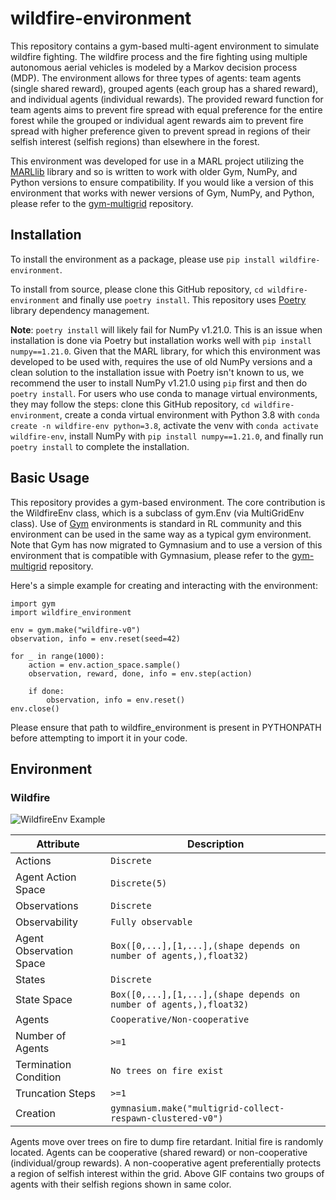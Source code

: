 # wildfire-environment
This repository contains a gym-based multi-agent environment to simulate wildfire fighting. The wildfire process and the fire fighting using multiple autonomous aerial vehicles is modeled by a Markov decision process (MDP). The environment allows for three types of agents: team agents (single shared reward), grouped agents (each group has a shared reward), and individual agents (individual rewards). The provided reward function for team agents aims to prevent fire spread with equal preference for the entire forest while the grouped or individual agent rewards aim to prevent fire spread with higher preference given to prevent spread in regions of their selfish interest (selfish regions) than elsewhere in the forest.  

This environment was developed for use in a MARL project utilizing the [MARLlib](https://marllib.readthedocs.io/en/latest/) library and so is written to work with older Gym, NumPy, and Python versions to ensure compatibility. If you would like a version of this environment that works with newer versions of Gym, NumPy, and Python, please refer to the [gym-multigrid](https://github.com/Tran-Research-Group/gym-multigrid) repository.

## Installation
To install the environment as a package, please use `pip install wildfire-environment`.

To install from source, please clone this GitHub repository, `cd wildfire-environment` and finally use `poetry install`. This repository uses [Poetry](https://python-poetry.org/docs/) library dependency management. 

**Note**: `poetry install` will likely fail for NumPy v1.21.0. This is an issue when installation is done via Poetry but installation works well with `pip install numpy==1.21.0`. Given that the MARL library, for which this environment was developed to be used with, requires the use of old NumPy versions and a clean solution to the installation issue with Poetry isn't known to us, we recommend the user to install NumPy v1.21.0 using `pip` first and then do `poetry install`. For users who use conda to manage virtual environments, they may follow the steps: clone this GitHub repository, `cd wildfire-environment`, create a conda virtual environment with Python 3.8 with `conda create -n wildfire-env python=3.8`, activate the venv with `conda activate wildfire-env`, install NumPy with `pip install numpy==1.21.0`, and finally run `poetry install` to complete the installation. 

## Basic Usage

This repository provides a gym-based environment. The core contribution is the WildfireEnv class, which is a subclass of gym.Env (via MultiGridEnv class). Use of [Gym](https://github.com/openai/gym) environments is standard in RL community and this environment can be used in the same way as a typical gym environment. Note that Gym has now migrated to Gymnasium and to use a version of this environment that is compatible with Gymnasium, please refer to the [gym-multigrid](https://github.com/Tran-Research-Group/gym-multigrid) repository.

Here's a simple example for creating and interacting with the environment:

```
import gym
import wildfire_environment

env = gym.make("wildfire-v0")
observation, info = env.reset(seed=42)

for _ in range(1000):
    action = env.action_space.sample()
    observation, reward, done, info = env.step(action)

    if done:
        observation, info = env.reset()
env.close()
```

Please ensure that path to wildfire_environment is present in PYTHONPATH before attempting to import it in your code. 

## Environment
### Wildfire
![WildfireEnv Example](./assets/wildfire-env-example.gif)

| Attribute             | Description    |
| --------------------- | -------------- |
| Actions               | `Discrete`  |
| Agent Action Space    | `Discrete(5)`  |
| Observations          | `Discrete`  |
| Observability          | `Fully observable`  |
| Agent Observation Space     | `Box([0,...],[1,...],(shape depends on number of agents,),float32)` |
| States                | `Discrete`  |
| State Space           | `Box([0,...],[1,...],(shape depends on number of agents,),float32)`  |
| Agents                | `Cooperative/Non-cooperative`       |
| Number of Agents      | `>=1`            |
| Termination Condition | `No trees on fire exist`         |
| Truncation Steps      | `>=1`           |
| Creation              | `gymnasium.make("multigrid-collect-respawn-clustered-v0")` |

Agents move over trees on fire to dump fire retardant. Initial fire is randomly located. Agents can be cooperative (shared reward) or non-cooperative (individual/group rewards). A non-cooperative agent preferentially protects a region of selfish interest within the grid. Above GIF contains two groups of agents with their selfish regions shown in same color.